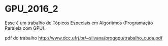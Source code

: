 # GPU_2016_2


Esse é um trabalho de Tópicos Especiais em Algoritmos (Programação Paralela com GPU).



pdf do trabalho http://www.dcc.ufrj.br/~silvana/proggpu/trabalho_cuda.pdf